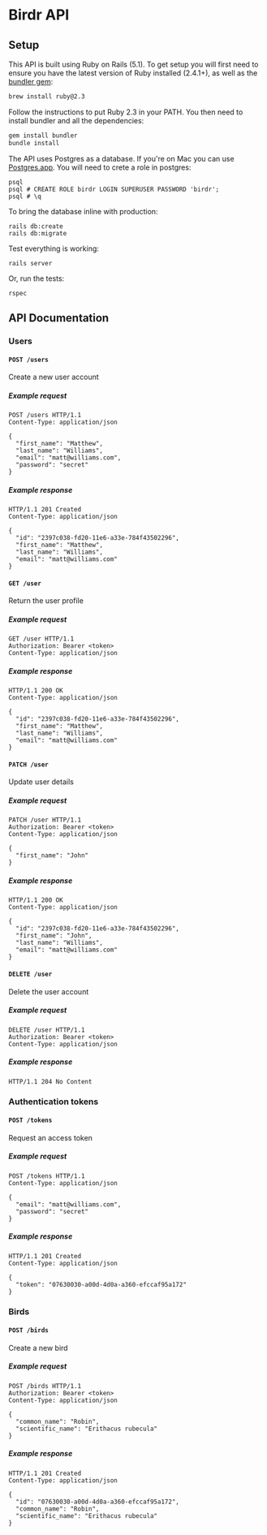 # Birdr API

## Setup

This API is built using Ruby on Rails (5.1). To get setup you will first need to ensure you have the latest version of Ruby installed (2.4.1+), as well as the [bundler gem](http://bundler.io/):

```bash
brew install ruby@2.3
```

Follow the instructions to put Ruby 2.3 in your PATH. You then need to install bundler and all the dependencies:

```bash
gem install bundler
bundle install
```

The API uses Postgres as a database. If you're on Mac you can use [Postgres.app](https://postgresapp.com/). You will need to crete a role in postgres:

```
psql
psql # CREATE ROLE birdr LOGIN SUPERUSER PASSWORD 'birdr';
psql # \q
```

To bring the database inline with production:

```
rails db:create
rails db:migrate
```

Test everything is working:

```
rails server
```

Or, run the tests:

```
rspec
```

## API Documentation

### Users
#### `POST /users`

Create a new user account

##### Example request
```http
POST /users HTTP/1.1
Content-Type: application/json

{
  "first_name": "Matthew",
  "last_name": "Williams",
  "email": "matt@williams.com",
  "password": "secret"
}
```

##### Example response

```http
HTTP/1.1 201 Created
Content-Type: application/json

{
  "id": "2397c038-fd20-11e6-a33e-784f43502296",
  "first_name": "Matthew",
  "last_name": "Williams",
  "email": "matt@williams.com"
}
```

#### `GET /user`

Return the user profile

##### Example request
```http
GET /user HTTP/1.1
Authorization: Bearer <token>
Content-Type: application/json
```

##### Example response
```http
HTTP/1.1 200 OK
Content-Type: application/json

{
  "id": "2397c038-fd20-11e6-a33e-784f43502296",
  "first_name": "Matthew",
  "last_name": "Williams",
  "email": "matt@williams.com"
}
```

#### `PATCH /user`

Update user details

##### Example request
```http
PATCH /user HTTP/1.1
Authorization: Bearer <token>
Content-Type: application/json

{
  "first_name": "John"
}
```

##### Example response
```http
HTTP/1.1 200 OK
Content-Type: application/json

{
  "id": "2397c038-fd20-11e6-a33e-784f43502296",
  "first_name": "John",
  "last_name": "Williams",
  "email": "matt@williams.com"
}
```

#### `DELETE /user`

Delete the user account

##### Example request
```http
DELETE /user HTTP/1.1
Authorization: Bearer <token>
Content-Type: application/json
```

##### Example response
```http
HTTP/1.1 204 No Content
```

### Authentication tokens
#### `POST /tokens`

Request an access token

##### Example request
```http
POST /tokens HTTP/1.1
Content-Type: application/json

{
  "email": "matt@williams.com",
  "password": "secret"
}
```

##### Example response

```http
HTTP/1.1 201 Created
Content-Type: application/json

{
  "token": "07630030-a00d-4d0a-a360-efccaf95a172"
}
```

### Birds
#### `POST /birds`

Create a new bird

##### Example request
```http
POST /birds HTTP/1.1
Authorization: Bearer <token>
Content-Type: application/json

{
  "common_name": "Robin",
  "scientific_name": "Erithacus rubecula"
}
```

##### Example response
```http
HTTP/1.1 201 Created
Content-Type: application/json

{
  "id": "07630030-a00d-4d0a-a360-efccaf95a172",
  "common_name": "Robin",
  "scientific_name": "Erithacus rubecula"
}
